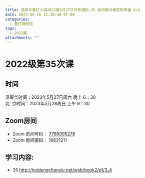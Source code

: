 ```yaml
---
title: 温哥华慧灯小组2022届5月27日共修通知-35 如何面对痛苦和幸福 4/4
date: 2023-05-16 12:30:48-07:00
categories:
  - 慧灯禅修班
tags:
  - 2022届
attachments: ""
---
```

# 2022级第35次课

## 时间

温哥华时间：2023年5月27日周六 晚上 6：30\
北  京时间：2023年5月28周日 上午 9：30

## Zoom房间

* Zoom 房间号码： [7789995278](https://us02web.zoom.us/j/7789995278?pwd=VjZmbWJFY2k2K0E5RVB2cTNIQmhqUT09)
* Zoom 房间密码： 19621211

## 学习内容:

* 35 <http://huidengchanxiu.net/wsb/book2/p1/3_4>